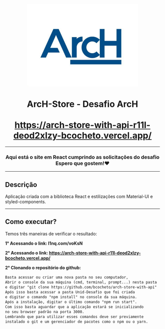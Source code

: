 <h1 align="center">
<br>
  <img alt="Make-up Logo" src="https://github.com/bcocheto/arch-store-with-api/blob/main/public/img.png" />
  <br>
  <br>
  ArcH-Store - Desafio ArcH
  <br>
  <br>
  <a target="_blank" href="https://arch-store-with-api-r11l-deod2xlzy-bcocheto.vercel.app/">https://arch-store-with-api-r11l-deod2xlzy-bcocheto.vercel.app/</a>
</h1>

---
<h3 align="center">Aqui está o site em React cumprindo as solicitações do desafio<br>Espero que gostem!❤</h3>

---

## Descrição


Aplicação criada com a biblioteca React e estilizações com Material-UI e styled-components.

---

## Como executar?

Temos três maneiras de verificar o resultado:

**1° Acessando o link: l1nq.com/voKsN**

**2° Acessando o link: https://arch-store-with-api-r11l-deod2xlzy-bcocheto.vercel.app/**

**2° Clonando o repositório do github:**

    Basta acessar ou criar uma nova pasta no seu computador,
    Abrir o console da sua máquina (cmd, terminal, prompt...) nesta pasta
    e digitar "git clone https://github.com/bcocheto/arch-store-with-api"
    Após isso basta acessar a pasta Unid-Desafio que foi criada
    e digitar o comando "npm install" no console da sua máquina.
    Após a instalação, digitar o último comando "npm run start".
    Com isso basta aguardar que a aplicação estará se inicializando 
    no seu browser padrão na porta 3000.
    Lembrando que para utilizar esses comandos deve ser previamente instalado o git e um gerenciador de pacotes como o npm ou o yarn.